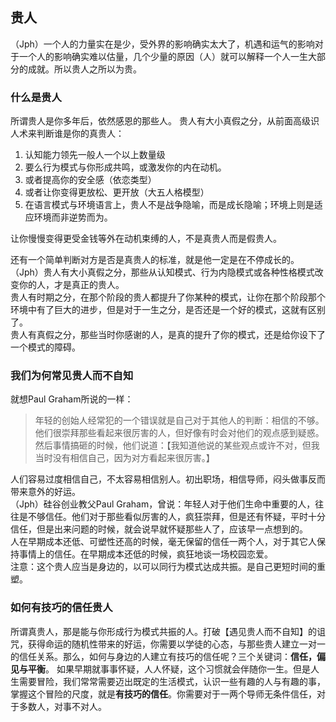 ## 贵人

（Jph）一个人的力量实在是少，受外界的影响确实太大了，机遇和运气的影响对于一个人的影响确实难以估量，几个少量的原因（人）就可以解释一个人一生大部分的成就。所以贵人之所以为贵。  

### 什么是贵人

所谓贵人是你多年后，依然感恩的那些人。
贵人有大小真假之分，从前面高级识人术来判断谁是你的真贵人：
1. 认知能力领先一般人一个以上数量级
2. 要么行为模式与你形成共鸣，或激发你的内在动机。
3. 或者提高你的安全感（依恋类型）
4. 或者让你变得更放松、更开放（大五人格模型）
5. 在语言模式与环境语言上，贵人不是战争隐喻，而是成长隐喻；环境上则是适应环境而非逆势而为。  

让你慢慢变得更受金钱等外在动机束缚的人，不是真贵人而是假贵人。

还有一个简单判断对方是否是真贵人的标准，就是他一定是在不停成长的。  
（Jph）贵人有大小真假之分，那些从认知模式、行为内隐模式或各种性格模式改变你的人，才是真正的贵人。  
贵人有时期之分，在那个阶段的贵人都提升了你某种的模式，让你在那个阶段那个环境中有了巨大的进步，但是对于一生之分，是否还是一个好的模式，这就有区别了。  
贵人有真假之分，那些当时你感谢的人，是真的提升了你的模式，还是给你设下了一个模式的障碍。


### 我们为何常见贵人而不自知

就想Paul Graham所说的一样：
> 年轻的创始人经常犯的一个错误就是自己对于其他人的判断：相信的不够。他们很崇拜那些看起来很厉害的人，但好像有时会对他们的观点感到疑惑。然后事情搞砸的时候，他们说道：【我知道他说的某些观点或许不对，但我当时没有相信自己，因为对方看起来很厉害。】  

人们容易过度相信自己，不太容易相信别人。初出职场，相信导师，闷头做事反而带来意外的好运。  
（Jph）硅谷创业教父Paul Graham，曾说：年轻人对于他们生命中重要的人，往往是不够信任。他们对于那些看似厉害的人，疯狂崇拜，但是还有怀疑，平时十分信任，但是出来问题的时候，就会说早就怀疑那些人了，应该早一点想到的。  
人在早期成本还低、可塑性还高的时候，毫无保留的信任一两个人，对于其它人保持事情上的信任。在早期成本还低的时候，疯狂地谈一场校园恋爱。  
注意：这个贵人应当是身边的，以可以同行为模式达成共振。是自己更短时间的重塑。


### 如何有技巧的信任贵人

所谓真贵人，那是能与你形成行为模式共振的人。打破【遇见贵人而不自知】的诅咒，获得命运的随机性带来的好运，你需要以学徒的心态，与那些贵人建立一对一的信任关系。那么，如何与身边的人建立有技巧的信任呢？三个关键词：**信任，偏见与平衡**。
如果早期就事事怀疑，人人怀疑，这个习惯就会伴随你一生。但是人生需要冒险，我们常常需要迈出既定的生活模式，认识一些有趣的人与有趣的事，掌握这个冒险的尺度，就是**有技巧的信任**。你需要对于一两个导师无条件信任，对于多数人，对事不对人。
